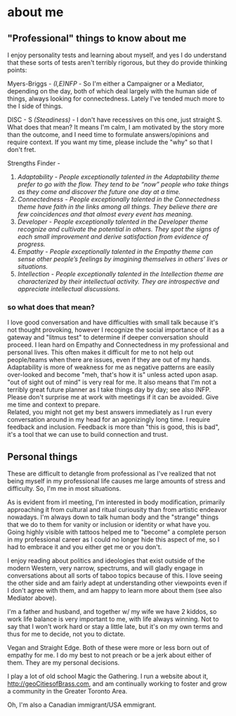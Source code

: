 # about me
## "Professional" things to know about me

I enjoy personality tests and learning about myself, and yes I do understand that these sorts of tests aren't terribly rigorous, but they do provide thinking points:

Myers-Briggs - *(I,E)NFP* - So I'm either a Campaigner or a Mediator, depending on the day, both of which deal largely with the human side of things, always looking for connectedness.  Lately I've tended much more to the I side of things.

DISC - S *(Steadiness)* - I don't have recessives on this one, just straight S.  What does that mean? It means I'm calm, I am motivated by the story more than the outcome, and I need time to formulate answers/opinions and require context.  If you want my time, please include the "why" so that I don't fret. 

Strengths Finder - 
  1. *Adaptability* - _People exceptionally talented in the Adaptability theme prefer to go with the flow. They tend to be “now” people who take things as they come and discover the future one day at a time._
  2. *Connectedness* -  _People exceptionally talented in the Connectedness theme have faith in the links among all things. They believe there are few coincidences and that almost every event has meaning._
  3. *Developer* - _People exceptionally talented in the Developer theme recognize and cultivate the potential in others. They spot the signs of each small improvement and derive satisfaction from evidence of progress._
  4. *Empathy* - _People exceptionally talented in the Empathy theme can sense other people’s feelings by imagining themselves in others’ lives or situations._
  5. *Intellection* - _People exceptionally talented in the Intellection theme are characterized by their intellectual activity. They are introspective and appreciate intellectual discussions._

### so what does that mean?

I love good conversation and have difficulties with small talk because it's not thought provoking, however I recognize the social importance of it as a gateway and "litmus test" to determine if deeper conversation should proceed. 
I lean hard on Empathy and Connectedness in my professional and personal lives. This often makes it difficult for me to not help out people/teams when there are issues, even if they are out of my hands.
Adaptability is more of weakness for me as negative patterns are easily over-looked and become "meh, that's how it is" unless acted upon asap. "out of sight out of mind" is very real for me. It also means that I'm not a terribly great future planner as I take things day by day; see also INFP. 
Please don't surprise me at work with meetings if it can be avoided. Give me time and context to prepare.  
Related, you might not get my best answers immediately as I run every conversation around in my head for an agonizingly long time. 
I require feedback and inclusion.  Feedback is more than "this is good, this is bad", it's a tool that we can use to build connection and trust.

## Personal things

These are difficult to detangle from professional as I've realized that not being myself in my professional life causes me large amounts of stress and difficulty. So, I'm me in most situations. 

As is evident from irl meeting, I'm interested in body modification, primarily approaching it from cultural and ritual curiousity than from artistic endeavor nowadays. I'm always down to talk human body and the "strange" things that we do to them for vanity or inclusion or identity or what have you.  Going highly visible with tattoos helped me to "become" a complete person in my professional career as I could no longer hide this aspect of me, so I had to embrace it and you either get me or you don't.

I enjoy reading about politics and ideologies that exist outside of the modern Western, very narrow, spectrums, and will gladly engage in conversations about all sorts of taboo topics because of this. I love seeing the other side and am fairly adept at understanding other viewpoints even if I don't agree with them, and am happy to learn more about them (see also Mediator above).  

I'm a father and husband, and together w/ my wife we have 2 kiddos, so work life balance is very important to me, with life always winning.  Not to say that I won't work hard or stay a little late, but it's on my own terms and thus for me to decide, not you to dictate.

Vegan and Straight Edge. Both of these were more or less born out of empathy for me. I do my best to not preach or be a jerk about either of them. They are my personal decisions.

I play a lot of old school Magic the Gathering. I run a website about it, http://geoCitiesofBrass.com, and am continually working to foster and grow a community in the Greater Toronto Area.

Oh, I'm also a Canadian immigrant/USA emmigrant. 
